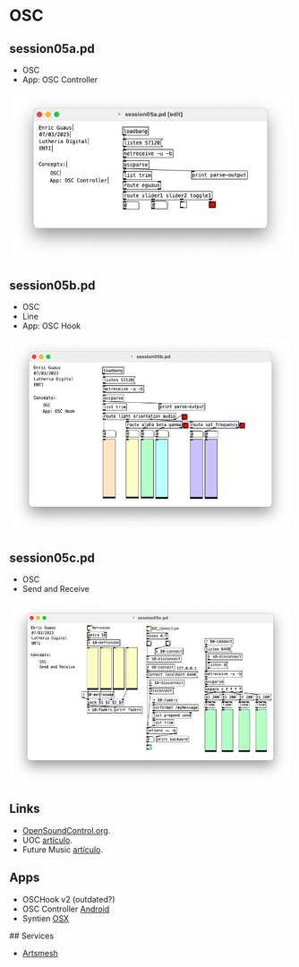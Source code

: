 # OSC

## session05a.pd 

* OSC
* App: OSC Controller

![session05a.png](./session05a.png)

## session05b.pd 

* OSC
* Line
* App: OSC Hook

![session05b.png](./session05b.png)

## session05c.pd 

* OSC
* Send and Receive

![session05c.png](./session05c.png)

## Links

* [OpenSoundControl.org](https://ccrma.stanford.edu/groups/osc/index.html).
* UOC [artículo](https://mosaic.uoc.edu/2019/04/03/introduccion-al-protocolo-de-comunicacion-open-sound-control/).
* Future Music [artículo](https://www.futuremusic-es.com/protocolo-open-sound-control-osc-enriquece-produccion-musical/).

## Apps

* OSCHook v2 (outdated?)
* OSC Controller [Android](https://play.google.com/store/apps/details?id=com.ffsmultimedia.osccontroller&hl=es&gl=US)
* Syntien [OSX](https://apps.apple.com/cr/app/syntien/id1203153534)

## Services

* [Artsmesh](https://www.artsmesh.com/)